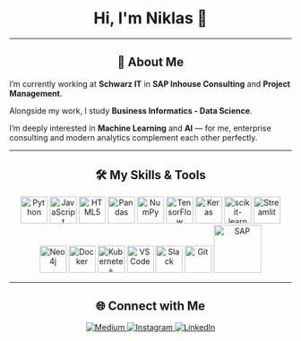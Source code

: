 <h1 align="center">Hi, I'm Niklas 👋</h1>

---
<h2 align="center">🚀 About Me</h2>
<p align="center">

I’m currently working at <b>Schwarz IT</b> in <b>SAP Inhouse Consulting</b> and <b>Project Management</b>.  

Alongside my work, I study <b>Business Informatics - Data Science</b>.  

I’m deeply interested in <b>Machine Learning</b> and <b>AI</b> — for me, enterprise consulting and modern analytics complement each other perfectly.
</p>

---
<h2 align="center">🛠 My Skills & Tools</h2>
<p align="center">
<!-- Core -->
<img src="https://cdn.jsdelivr.net/gh/devicons/devicon/icons/python/python-original.svg" alt="Python" width="48" height="48"/>
<img src="https://cdn.jsdelivr.net/gh/devicons/devicon/icons/javascript/javascript-original.svg" alt="JavaScript" width="48" height="48"/>
<img src="https://cdn.jsdelivr.net/gh/devicons/devicon/icons/html5/html5-original.svg" alt="HTML5" width="48" height="48"/>
<!-- Data / ML -->
<img src="https://cdn.jsdelivr.net/gh/devicons/devicon/icons/pandas/pandas-original.svg" alt="Pandas" width="48" height="48"/>
<img src="https://cdn.jsdelivr.net/gh/devicons/devicon/icons/numpy/numpy-original.svg" alt="NumPy" width="48" height="48"/>
<img src="https://cdn.jsdelivr.net/gh/devicons/devicon/icons/tensorflow/tensorflow-original.svg" alt="TensorFlow" width="48" height="48"/>
<img src="https://cdn.jsdelivr.net/gh/devicons/devicon/icons/keras/keras-original.svg" alt="Keras" width="48" height="48"/>
<img src="https://cdn.jsdelivr.net/gh/devicons/devicon/icons/scikitlearn/scikitlearn-original.svg" alt="scikit-learn" width="48" height="48"/>
<img src="https://avatars.githubusercontent.com/u/45109972?s=200&v=4" alt="Streamlit" width="48" height="48"/>
<!-- Platforms / Tools -->
<img src="https://cdn.jsdelivr.net/gh/devicons/devicon/icons/neo4j/neo4j-original.svg" alt="Neo4j" width="48" height="48"/>
<img src="https://cdn.jsdelivr.net/gh/devicons/devicon/icons/docker/docker-original.svg" alt="Docker" width="48" height="48"/>
<img src="https://cdn.jsdelivr.net/gh/devicons/devicon/icons/kubernetes/kubernetes-plain.svg" alt="Kubernetes" width="48" height="48"/>
<img src="https://cdn.jsdelivr.net/gh/devicons/devicon/icons/vscode/vscode-original.svg" alt="VS Code" width="48" height="48"/>
<img src="https://cdn.jsdelivr.net/gh/devicons/devicon/icons/slack/slack-original.svg" alt="Slack" width="48" height="48"/>
<img src="https://cdn.jsdelivr.net/gh/devicons/devicon/icons/git/git-original.svg" alt="Git" width="48" height="48"/>
<!-- SAP (no devicon – using brand svg) -->
<img src="https://www.sap.com/content/dam/application/shared/logos/sap-logo-svg.svg" alt="SAP" width="85" height="85"/>
</p>

---
<h2 align="center">🌐 Connect with Me</h2>
<p align="center">
<a href="https://medium.com/@yourusername">
<img alt="Medium" src="https://img.shields.io/badge/Medium-12100E?style=for-the-badge&logo=medium&logoColor=white">
</a>
<a href="https://instagram.com/yourusername">
<img alt="Instagram" src="https://img.shields.io/badge/Instagram-E4405F?style=for-the-badge&logo=instagram&logoColor=white">
</a>
<a href="https://linkedin.com/in/yourusername">
<img alt="LinkedIn" src="https://img.shields.io/badge/LinkedIn-0A66C2?style=for-the-badge&logo=linkedin&logoColor=white">
</a>
</p>
 
